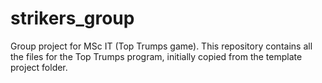 # strikers_group
Group project for MSc IT (Top Trumps game).
This repository contains all the files for the Top Trumps program, initially copied from the template project folder.
